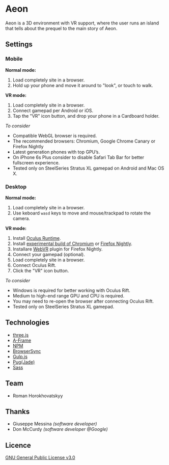# Aeon

Aeon is a 3D environment with VR support, where the user runs an island that tells about the prequel to the main story of Aeon.

## Settings

### Mobile

**Normal mode:**

1. Load completely site in a browser.
2. Hold up your phone and move it around to "look", or touch to walk.

**VR mode:**

1. Load completely site in a browser.
2. Connect gamepad per Android or iOS.
3. Tap the "VR" icon button, and drop your phone in a Cardboard holder.

*To consider*

- Compatible WebGL browser is required.
- The recommended browsers: Chromium, Google Chrome Canary or Firefox Nightly
- Latest generation phones with top GPU’s.
- On iPhone 6s Plus consider to disable Safari Tab Bar for better fullscreen experience.
- Tested only on SteelSeries Stratus XL gamepad on Android and Mac OS X.

### Desktop

**Normal mode:**

1. Load completely site in a browser.
2. Use keboard `wasd` keys to move and mouse/trackpad to rotate the camera.

**VR mode:**

1. Install [Oculus Runtime](https://www.oculus.com/en-us/setup/).
2. Install [experimental build of Chromium](https://drive.google.com/folderview?id=0BzudLt22BqGRbW9WTHMtOWMzNjQ&usp=sharing#list) or [Firefox Nightly](https://nightly.mozilla.org/).
3. Installare [WebVR](https://addons.mozilla.org/en-US/firefox/addon/mozilla-webvr-enabler/) plugin for Firefox Nightly.
4. Connect your gamepad (optional).
4. Load completely site in a browser.
5. Connect Oculus Rift.
6. Click the "VR" icon button.

*To consider*

- Windows is required for better working with Oculus Rift.
- Medium to high-end range GPU and CPU is required.
- You may need to re-open the browser after connecting Oculus Rift.
- Tested only on SteelSeries Stratus XL gamepad.

## Technologies

- [three.js](https://github.com/mrdoob/three.js/)
- [A-Frame](https://github.com/aframevr/aframe/)
- [NPM](https://www.npmjs.com/)
- [BrowserSync](https://github.com/BrowserSync/browser-sync)
- [Gulp.js](https://github.com/gulpjs/gulp)
- [Pug(Jade)](https://github.com/pugjs/pug)
- [Sass](https://github.com/sass/sass)

## Team

- Roman Horokhovatskyy

## Thanks

- Giuseppe Messina *(software developer)*
- Don McCurdy *(software developer @Google)*

## Licence

[GNU General Public License v3.0](https://www.gnu.org/licenses/gpl-3.0.html)
